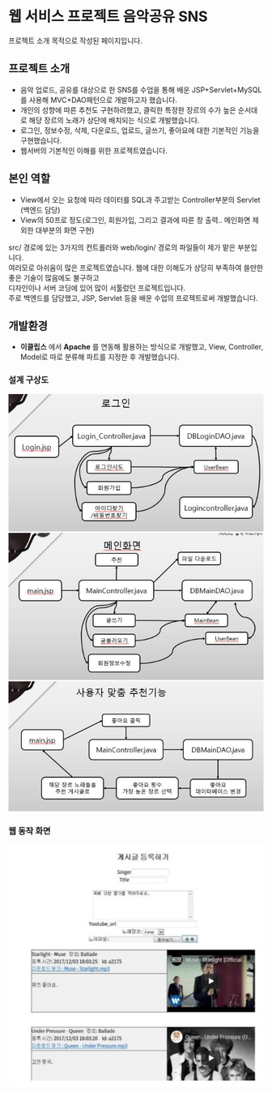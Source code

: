 

# 웹 서비스 프로젝트 음악공유 SNS
프로젝트 소개 목적으로 작성된 페이지입니다.  
 

## 프로젝트 소개
+ 음악 업로드, 공유를 대상으로 한 SNS를 수업을 통해 배운 JSP+Servlet+MySQL를 사용해 MVC+DAO패턴으로 개발하고자 했습니다.  
+ 개인의 성향에 따른 추천도 구현하려했고, 클릭한 특정한 장르의 수가 높은 순서대로 해당 장르의 노래가 상단에 배치되는 식으로 개발했습니다.
+ 로그인, 정보수정, 삭제, 다운로드, 업로드, 글쓰기, 좋아요에 대한 기본적인 기능을 구현했습니다.
+ 웹서버의 기본적인 이해를 위한 프로젝트였습니다.

## 본인 역할
+ View에서 오는 요청에 따라 데이터를 SQL과 주고받는 Controller부분의 Servlet (백엔드 담당)
+ View의 50프로 정도(로그인, 회원가입, 그리고 결과에 따른 창 출력.. 메인화면 제외한 대부분의 화면 구현)  
  
src/ 경로에 있는 3가지의 컨트롤러와 web/login/ 경로의 파일들이 제가 맡은 부분입니다.  
여러모로 아쉬움이 많은 프로젝트였습니다. 웹에 대한 이해도가 상당히 부족하여 쓸만한 좋은 기술이 많음에도 불구하고  
디자인이나 서버 코딩에 있어 많이 서툴렀던 프로젝트입니다.  
주로 백엔드를 담당했고, JSP, Servlet 등을 배운 수업의 프로젝트로써 개발했습니다.

## 개발환경
+ **이클립스** 에서 **Apache** 를 연동해 활용하는 방식으로 개발했고, View, Controller, Model로 따로 분류해 파트를 지정한 후 개발했습니다.

 ### 설계 구상도
![main1](./image/1.JPG)
![main1](./image/2.JPG)
![main1](./image/3.JPG)
  
  
### 웹 동작 화면
![web](./image/musicSNS_button.JPG)


